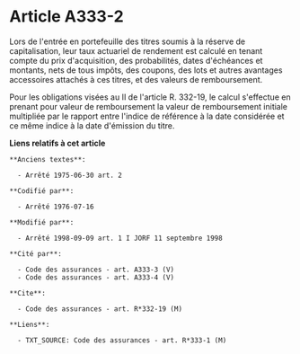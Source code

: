 # Article A333-2

Lors de l'entrée en portefeuille des titres soumis à la réserve de capitalisation, leur taux actuariel de rendement est
calculé en tenant compte du prix d'acquisition, des probabilités, dates d'échéances et montants, nets de tous impôts, des
coupons, des lots et autres avantages accessoires attachés à ces titres, et des valeurs de remboursement.

Pour les obligations visées au II de l'article R. 332-19, le calcul s'effectue en prenant pour valeur de remboursement la
valeur de remboursement initiale multipliée par le rapport entre l'indice de référence à la date considérée et ce même indice
à la date d'émission du titre.

**Liens relatifs à cet article**

	**Anciens textes**:

	  - Arrêté 1975-06-30 art. 2

	**Codifié par**:

	  - Arrêté 1976-07-16

	**Modifié par**:

	  - Arrêté 1998-09-09 art. 1 I JORF 11 septembre 1998

	**Cité par**:

	  - Code des assurances - art. A333-3 (V)
	  - Code des assurances - art. A333-4 (V)

	**Cite**:

	  - Code des assurances - art. R*332-19 (M)

	**Liens**:

	  - TXT_SOURCE: Code des assurances - art. R*333-1 (M)

